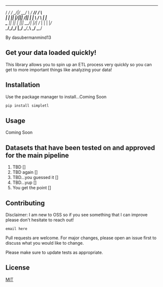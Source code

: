  ____  _  _      ____  _     _____ _____  _    
/ ___\/ \/ \__/|/  __\/ \   /  __//__ __\/ \   
|    \| || |\/|||  \/|| |   |  \    / \  | |   
\___ || || |  |||  __/| |_/\|  /_   | |  | |_/\
\____/\_/\_/  \|\_/   \____/\____\  \_/  \____/

By dasubermanmind13



## Get your data loaded quickly!
This library allows you to spin up an ETL process very quickly so you can get to 
more important things like analyzing your data! 


## Installation

Use the package manager to install...Coming Soon

```bash
pip install simpletl
```

## Usage

Coming Soon

## Datasets that have been tested on and approved for the main pipeline
1. TBD []
1. TBD again []
1. TBD...you guessed it []
1. TBD...yup []
1. You get the point []

## Contributing
Disclaimer: I am new to OSS so if you see something that I can improve please don't hesitate to reach out!

```
email here
```

Pull requests are welcome. For major changes, please open an issue first to discuss what you would like to change.

Please make sure to update tests as appropriate.

## License
[MIT](https://choosealicense.com/licenses/mit/)

